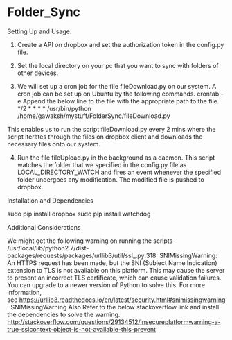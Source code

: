 # Folder_Sync


Setting Up and Usage:

1. Create a API on dropbox and set the authorization token in the config.py file.

2. Set the local directory on your pc that you want to sync with folders of other devices.

3. We will set up a cron job for the file fileDownload.py on our system. A cron job can be set up on Ubuntu by the following commands. crontab -e
Append the below line to the file with the appropriate path to the file.
*/2 * * * * /usr/bin/python /home/gawaksh/mystuff/FolderSync/fileDownload.py

This enables us to run the script fileDownload.py every 2 mins where the script iterates through the files on dropbox client and downloads the necessary files onto our system.

4. Run the file fileUpload.py in the background as a daemon. This script watches the folder that we specified in the config.py file as LOCAL_DIRECTORY_WATCH and fires an event whenever the specified folder undergoes any modification. The modified file is pushed to dropbox.

Installation and Dependencies

sudo pip install dropbox
sudo pip install watchdog

Additional Considerations

We might get the following warning on running the scripts
/usr/local/lib/python2.7/dist-packages/requests/packages/urllib3/util/ssl_.py:318: SNIMissingWarning: An HTTPS request has been made, but the SNI (Subject Name Indication) extension to TLS is not available on this platform. This may cause the server to present an incorrect TLS certificate, which can cause validation failures. You can upgrade to a newer version of Python to solve this. For more information, see https://urllib3.readthedocs.io/en/latest/security.html#snimissingwarning. SNIMissingWarning
Also Refer to the below stackoverflow link and install the dependencies to solve the warning.
http://stackoverflow.com/questions/29134512/insecureplatformwarning-a-true-sslcontext-object-is-not-available-this-prevent

